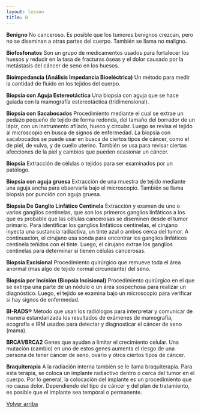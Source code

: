 ```yaml
---
layout: lesson
title: B
---
```


<a name="top"></a>

**Benigno**
No canceroso. Es posible que los tumores benignos crezcan, pero no se diseminan a otras partes del cuerpo. También se llama no maligno.

**Biofosfonatos**
Son un grupo de medicamentos usados para fortalecer los huesos y reducir en la tasa de fracturas óseas y el dolor causado por la metástasis del cáncer de seno en los huesos. 

**Bioimpedancia (Análisis Impedancia Bioeléctrica)**
Un método para medir la cantidad de fluido en los tejidos del cuerpo.

**Biopsia con Aguja Estereotáctica**
Una biopsia con aguja que se hace guiada con la mamografía estereotáctica (tridimensional). 

**Biopsia con Sacabocados**
Procedimiento mediante el cual se extrae un pedazo pequeño de tejido de forma redonda, del tamaño del borrador de un lápiz, con un instrumento afilado, hueco y circular. Luego se revisa el tejido al microscopio en busca de signos de enfermedad. La biopsia con sacabocados se puede usar en busca de ciertos tipos de cáncer, como el de piel, de vulva, y de cuello uterino. También se usa para revisar ciertas afecciones de la piel y cambios que pueden ocasionar un cáncer.

**Biopsia**
Extracción de células o tejidos para ser examinados por un patólogo. 

**Biopsia con aguja gruesa**
Extracción de una muestra de tejido mediante una aguja ancha para observarla bajo el microscopio. También se llama biopsia por punción con aguja gruesa.

**Biopsia De Ganglio Linfático Centinela** 
Extracción y examen de uno o varios ganglios centinelas, que son los primeros ganglios linfáticos a los que es probable que las células cancerosas se diseminen desde el tumor primario. Para identificar los ganglios linfáticos centinelas, el cirujano inyecta una sustancia radiactiva, un tinte azul o ambos cerca del tumor. A continuación, el cirujano usa sonda para encontrar los ganglios linfáticos centinela teñidos con el tinte. Luego, el cirujano extrae los ganglios centinelas para determinar si tienen células cancerosas.

**Biopsia Excisional**
Procedimiento quirúrgico que remueve toda el área anormal (mas algo de tejido normal circundante) del seno.

**Biopsia por Incisión (Biopsia Incisional)** 
Procedimiento quirúrgico en el que se extirpa una parte de un nódulo o un área sospechosa para realizar un diagnóstico. Luego, el tejido se examina bajo un microscopio para verificar si hay signos de enfermedad.

**BI-RADS®**
Método que usan los radiólogos para interpretar y comunicar de manera estandarizada los resultados de exámenes de mamografía, ecografía e IRM usados para detectar y diagnosticar el cáncer de seno (mama). 

**BRCA1/BRCA2**
Genes que ayudan a limitar el crecimiento celular. Una mutación (cambio) en uno de estos genes aumenta el riesgo de una persona de tener cáncer de seno, ovario y otros ciertos tipos de cáncer.

**Braquiterapia**
A la radiación interna también se le llama braquiterapia. Para esta terapia, se coloca un implante radiactivo dentro o cerca del tumor en el cuerpo. Por lo general, la colocación del implante es un procedimiento que no causa dolor. Dependiendo del tipo de cáncer y del plan de tratamiento, es posible que el implante sea temporal o permanente.


<a href="#top">Volver arriba</a>
